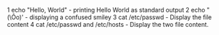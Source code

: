 1 echo "Hello, World" - printing Hello World as standard output
 2 echo \"\(\Ôo\)\' - displaying a confused smiley
 3 cat /etc/passwd - Display the file content
 4 cat /etc/passwd and /etc/hosts - Display the two file content.
